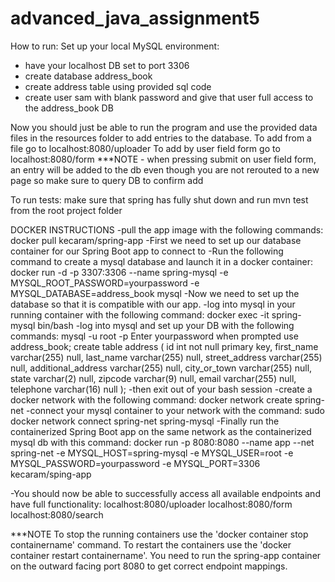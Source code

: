 # advanced_java_assignment5

How to run:
Set up your local MySQL environment:
- have your localhost DB set to port 3306
- create database address_book
- create address table using provided sql code
- create user sam with blank password and give that user full access to the address_book DB

Now you should just be able to run the program and use the provided data files in the resources folder to add entries to the database.
To add from a file go to localhost:8080/uploader
To add by user field form go to localhost:8080/form
***NOTE - when pressing submit on user field form, an entry will be added to the db even though you are not rerouted to a new page
so make sure to query DB to confirm add

To run tests: make sure that spring has fully shut down and run mvn test from the root project folder

DOCKER INSTRUCTIONS
-pull the app image with the following commands:
    docker pull kecaram/spring-app
-First we need to set up our database container for our Spring Boot app to connect to
-Run the following command to create a mysql database and launch it in a docker container:
    docker run -d -p 3307:3306 --name spring-mysql -e MYSQL_ROOT_PASSWORD=yourpassword 
    -e MYSQL_DATABASE=address_book mysql
-Now we need to set up the database so that it is compatible with our app.
-log into mysql in your running container with the following command:
    docker exec -it spring-mysql bin/bash
-log into mysql and set up your DB with the following commands:
    mysql -u root -p
    Enter yourpassword when prompted
    use address_book;
    create table address
    (
        id int not null primary key,
        first_name         varchar(255) null,
        last_name          varchar(255) null,
        street_address     varchar(255) null,
        additional_address varchar(255) null,
        city_or_town       varchar(255) null,
        state              varchar(2)   null,
        zipcode            varchar(9)   null,
        email              varchar(255) null,
        telephone          varchar(16)  null
    );
-then exit out of your bash session
-create a docker network with the following command:
    docker network create spring-net
-connect your mysql container to your network with the command:
    sudo docker network connect spring-net spring-mysql
-Finally run the containerized Spring Boot app on the same network as the containerized mysql
db with this command:
    docker run -p 8080:8080 --name app --net spring-net -e MYSQL_HOST=spring-mysql -e MYSQL_USER=root
    -e MYSQL_PASSWORD=yourpassword -e MYSQL_PORT=3306 kecaram/sping-app

-You should now be able to successfully access all available endpoints and have full
functionality:
    localhost:8080/uploader
    localhost:8080/form
    localhost:8080/search

***NOTE To stop the running containers use the 'docker container stop containername' command. 
To restart the containers use the 'docker container restart containername'.
You need to run the spring-app container on the outward facing port 8080 to get correct
endpoint mappings.

